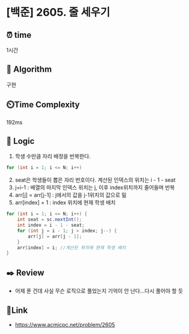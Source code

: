 # [백준] 2605. 줄 세우기
 
## ⏰  **time**
1시간

## :pushpin: **Algorithm**
구현

## ⏲️**Time Complexity**
192ms

## :round_pushpin: **Logic**
1. 학생 수만큼 자리 배정을 반복한다.
```java
for (int i = 1; i <= N; i++)
```

2. seat은 학생들이 뽑은 자리 번호이다. 계산된 인덱스의 위치는 i  - 1 - seat
3. j=i-1 : 배열의 마지막 인덱스 위치는 j, 이후 index위치까지 줄어들며 반복
4. arr[j] = arr[j-1] : j에서의 값을 j-1위치의 값으로 밂
5. arr[index] = 1 : index 위치에 현재 학생 배치 
```java
for (int i = 1; i <= N; i++) {
    int seat = sc.nextInt();
    int index = i - 1 - seat;
    for (int j = i - 1; j > index; j--) {
        arr[j] = arr[j - 1];
    }
    arr[index] = i; //계산된 위치에 현재 학생 배치
}
```

## :black_nib: **Review**
- 어제 푼 건데 사실 무슨 로직으로 풀었는지 기억이 안 난다...다시 풀어야 할 듯 

## 📡**Link**
- https://www.acmicpc.net/problem/2605

